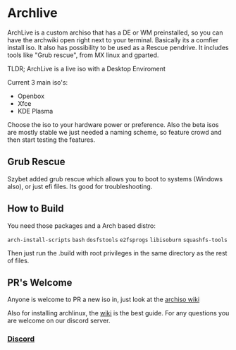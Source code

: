 # Archlive
ArchLive is a custom archiso that has a DE or WM preinstalled, so you can have the archwiki open right next to 
your terminal. Basically its a comfier install iso. It also has possibility
to be used as a Rescue pendrive. It includes tools like "Grub rescue", from MX linux and gparted.

TLDR; ArchLive is a live iso with a Desktop Enviroment 

Current 3 main iso's:
 * Openbox
 * Xfce
 * KDE Plasma
 
Choose the iso to your hardware power or preference.
Also the beta isos are mostly stable we just needed a naming scheme, so feature crowd and then start testing the features.

## Grub Rescue
Szybet added grub rescue which allows you to boot to systems (Windows also), or just efi files.
Its good for troubleshooting.
## How to Build
You need those packages and a Arch based distro:

`arch-install-scripts`
`bash`
`dosfstools`
`e2fsprogs`
`libisoburn`
`squashfs-tools`

Then just run the .build with root privileges in the same directory as the rest of files.

## PR's Welcome
Anyone is welcome to PR a new iso in, just look at the [archiso wiki](https://wiki.archlinux.org/index.php/archiso)

Also for installing archlinux, the [wiki](https://wiki.archlinux.org/index.php/Installation_guide) is the best guide.
For any questions you are welcome on our discord server.

### [Discord](https://discord.gg/a9DtayU)
